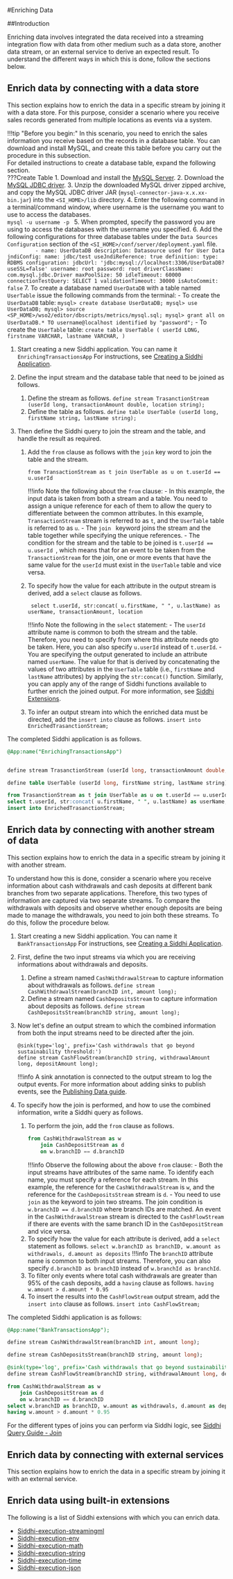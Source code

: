 #Enriching Data

##Introduction

Enriching data involves integrated the data received into a streaming integration flow with data from other medium such 
as a data store, another data stream, or an external service to derive an expected result. To understand the different ways in which this is done,
follow the sections below.

## Enrich data by connecting with a data store 

This section explains how to enrich the data in a specific stream by joining it with a data store. For this purpose, consider 
a scenario where you receive sales records generated from multiple locations as events via a system. 

!!!tip "Before you begin:"
    In this scenario, you need to enrich the sales information you receive based on the records in a database table. You 
    can download and install MySQL, and create this table before you carry out the procedure in this subsection.<br/>
    For detailed instructions to create a database table, expand the following section. <br/>
    ???Create Table
        1. Download and install the [MySQL Server](https://dev.mysql.com/downloads/).
        2. Download the [MySQL JDBC driver](https://dev.mysql.com/downloads/connector/j/).
        3. Unzip the downloaded MySQL driver zipped archive, and copy the MySQL JDBC driver JAR (`mysql-connector-java-x.x.xx-bin.jar`) into the `<SI_HOME>/lib` directory.
        4. Enter the following command in a terminal/command window, where username is the username you want to use to access the databases.<br/>
           `mysql -u username -p `
        5. When prompted, specify the password you are using to access the databases with the username you specified.
        6. Add the following configurations for three database tables under the `Data Sources Configuration` section of the `<SI_HOME>/conf/server/deployment.yaml` file.<br/>
          ```         
            - name: UserDataDB
              description: Datasource used for User Data
              jndiConfig:
                name: jdbc/test
                useJndiReference: true
              definition:
                type: RDBMS
                configuration:
                  jdbcUrl: 'jdbc:mysql://localhost:3306/UserDataDB?useSSL=false'
                  username: root
                  password: root
                  driverClassName: com.mysql.jdbc.Driver
                  maxPoolSize: 50
                  idleTimeout: 60000
                  connectionTestQuery: SELECT 1
                  validationTimeout: 30000
                  isAutoCommit: false
          ```
        7. To create a database named `UserDataDB` with a table named `UserTable` issue the following commands from the terminal:
           - To create the `UserDataDB` table:
             ```
             mysql> create database UserDataDB;
             mysql> use UserDataDB;
             mysql> source <SP_HOME>/wso2/editor/dbscripts/metrics/mysql.sql;
             mysql> grant all on UserDataDB.* TO username@localhost identified by "password";
             ```
           - To create the `UserTable` table:
             ```
            create table UserTable (
            userId LONG,
            firstname VARCHAR,
            lastname VARCHAR,
            )
             ```
             
1. Start creating a new Siddhi application. You can name it `EnrichingTransactionsApp` For instructions, see [Creating a Siddhi Application](../develop/creating-a-Siddhi-Application.md).
 
2. Define the input stream and the database table that need to be joined as follows.
    1. Define the stream as follows. 
        `define stream TrasanctionStream (userId long, transactionAmount double, location string);`
    2. Define the table as follows.
        `define table UserTable (userId long, firstName string, lastName string);`
3. Then define the Siddhi query to join the stream and the table, and handle the result as required.
    1. Add the `from` clause as follows with the `join` key word to join the table and the stream.
       ```
       from TransactionStream as t join UserTable as u on t.userId == u.userId       
       ```
       !!!info
           Note the following about the `from` clause:
           - In this example, the input data is taken from both a stream and a table. You need to assign a unique reference
            for each of them to allow the query to differentiate between the common attributes. In this example, `TransactionStream` 
            stream is referred to as `t`, and the `UserTable` table is referred to as `u`.
           - The `join ` keyword joins the stream and the table together while specifying the unique references.
           - The condition for the stream and the table to be joined is `t.userId == u.userId `, which means that for an 
           event to be taken from the `TransactionStream` for the join, one or more events that have the same value for 
           the `userId` must exist in the `UserTable` table and vice versa.
                  
    2. To specify how the value for each attribute in the output stream is derived, add a `select` clause as follows.
       ```
        select t.userId, str:concat( u.firstName, " ", u.lastName) as userName, transactionAmount, location
       ```
       !!!info
           Note the following in the `select` statement:
           - The `userId` attribute name is common to both the stream and the table. Therefore, you need to specify from where this attribute needs gto be taken. Here, you can also specify `u.userId` instead of `t.userId`.
           - You are specifying the output generated to include an attribute named `userName`. The value for that is derived
            by concatenating the values of two attributes in the `UserTable` table (i.e., `firstName` and `lastName` attributes)
             by applying the `str:concat()` function. Similarly, you can apply any of the range of Siddhi functions available to further enrich the joined output. For more information, see [Siddhi Extensions](https://siddhi.io/en/v4.x/docs/extensions/#extensions-released-under-apache-20-license).
    3. To infer an output stream into which the enriched data must be directed, add the `insert into` clause as follows.
       `insert into EnrichedTrasanctionStream;`
       
The completed Siddhi application is as follows.
```sql
@App:name("EnrichingTransactionsApp")


define stream TrasanctionStream (userId long, transactionAmount double, location string);

define table UserTable (userId long, firstName string, lastName string);

from TrasanctionStream as t join UserTable as u on t.userId == u.userId 
select t.userId, str:concat( u.firstName, " ", u.lastName) as userName, transactionAmount, location
insert into EnrichedTrasanctionStream;
```

## Enrich data by connecting with another stream of data 

This section explains how to enrich the data in a specific stream by joining it with another stream.

To understand how this is done, consider a scenario where you receive information about cash withdrawals and cash 
deposits at different bank branches from two separate applications. Therefore, this two types of information are captured via two 
separate streams. To compare the withdrawals with deposits and observe whether enough deposits are being made to manage the withdrawals, you need to join both these streams. To do this, follow the 
procedure below.

1. Start creating a new Siddhi application. You can name it `BankTransactionsApp` For instructions, see [Creating a Siddhi Application](../develop/creating-a-Siddhi-Application.md).
2. First, define the two input streams via which you are receiving informations about withdrawals and deposits.
        
    1. Define a stream named `CashWithdrawalStream` to capture information about withdrawals as follows.
        `define stream CashWithdrawalStream(branchID int, amount long);`
    2. Define a stream named `CashDepositsStream` to capture information about deposits as follows.
        `define stream CashDepositsStream(branchID string, amount long);`
3. Now let's define an output stream to which the combined information from both the input streams need to be directed 
   after the join. 
    ```
    @sink(type='log', prefix='Cash withdrawals that go beyond sustainability threshold:')
    define stream CashFlowStream(branchID string, withdrawalAmount long, depositAmount long);
    ```
    !!!info
        A sink annotation is connected to the output stream to log the output events. For more information about adding sinks to publish events, see the [Publishing Data guide](publishing-data.md).
4. To specify how the join is performed, and how to use the combined information, write a Siddhi query as follows.
    1. To perform the join, add the `from` clause as follows.
        ```sql
        from CashWithdrawalStream as w
            join CashDepositStream as d
            on w.branchID == d.branchID
        ```
        !!!info
            Observe the following about the above `from` clause:
            - Both the input streams have attributes of the same name. To identify each name, you must specify a reference
             for each stream. In this example, the reference for the `CashWithdrawalStream` is `w`, and the reference for the `CashDepositsStream` stream is `d`.
            - You need to use `join` as the keyword to join two streams. The join condition is ` w.branchID == d.branchID` 
              where branch IDs are matched. An event in the `CashWithdrawalStream` stream is directed to the `CashFlowStream` if there are events with the same branch ID in the `CashDepositStream` and vice versa.
    2. To specify how the value for each attribute is derived, add a `select` statement as follows.
        `select w.branchID as branchID, w.amount as withdrawals, d.amount as deposits`
        !!!info
            The `branchID` attribute name is common to both input streams. Therefore, you can also specify `d.branchID as branchID` instead of `w.branchId as branchId`.
    3. To filter only events where total cash withdrawals are greater than 95% of the cash deposits, add a `having` clause as follows.
        `having w.amount > d.amount * 0.95 `
    4. To insert the results into the `CashFlowStream` output stream, add the `insert into` clause as follows.
        `insert into CashFlowStream;`
        
The completed Siddhi application is as follows:

```sql
@App:name("BankTransactionsApp");

define stream CashWithdrawalStream(branchID int, amount long);

define stream CashDepositsStream(branchID string, amount long);

@sink(type='log', prefix='Cash withdrawals that go beyond sustainability threshold:')
define stream CashFlowStream(branchID string, withdrawalAmount long, depositAmount long);

from CashWithdrawalStream as w
    join CashDepositStream as d
    on w.branchID == d.branchID
select w.branchID as branchID, w.amount as withdrawals, d.amount as deposits
having w.amount > d.amount * 0.95
```
For the different types of joins you can perform via Siddhi logic, see [Siddhi Query Guide - Join](https://siddhi.io/en/v4.x/docs/query-guide/#join-stream)

## Enrich data by connecting with external services 

This section explains how to enrich the data in a specific stream by joining it with an external service.

## Enrich data using built-in extensions

The following is a list of Siddhi extensions with which you can enrich data.

 - [Siddhi-execution-streamingml](https://siddhi-io.github.io/siddhi-execution-streamingml/)
 - [Siddhi-execution-env](https://wso2-extensions.github.io/siddhi-execution-env/)
 - [Siddhi-execution-math](https://wso2-extensions.github.io/siddhi-execution-math/)
 - [Siddhi-execution-string](https://siddhi-io.github.io/siddhi-execution-string/)
 - [Siddhi-execution-time](https://siddhi-io.github.io/siddhi-execution-time/)
 - [Siddhi-execution-json](https://siddhi-io.github.io/siddhi-execution-json/)
